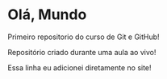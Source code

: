 # Olá, Mundo
 Primeiro repositorio do curso de Git e GitHub!

 Repositório criado durante uma aula ao vivo!

 Essa linha eu adicionei diretamente  no site!
